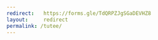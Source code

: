 ```yaml
---
redirect:   https://forms.gle/TdQRPZJgSGaDEVHZ8
layout:     redirect
permalink: /tutee/
---
```

<!--JUNE TUTEE FORM-->
